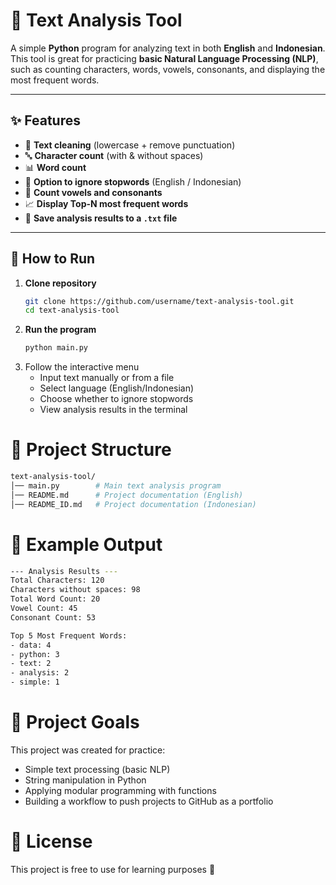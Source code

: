 # 📝 Text Analysis Tool

A simple **Python** program for analyzing text in both **English** and **Indonesian**.  
This tool is great for practicing **basic Natural Language Processing (NLP)**, such as counting characters, words, vowels, consonants, and displaying the most frequent words.  

---

## ✨ Features
- 🧹 **Text cleaning** (lowercase + remove punctuation)  
- 🔤 **Character count** (with & without spaces)  
- 📊 **Word count**  
- 🛑 **Option to ignore stopwords** (English / Indonesian)  
- 🔎 **Count vowels and consonants**  
- 📈 **Display Top-N most frequent words**  
- 💾 **Save analysis results to a `.txt` file**

---

## 🚀 How to Run

1. **Clone repository**
   ```bash
   git clone https://github.com/username/text-analysis-tool.git
   cd text-analysis-tool

2. **Run the program**
   ```bash
   python main.py

3. Follow the interactive menu
   - Input text manually or from a file
   - Select language (English/Indonesian)
   - Choose whether to ignore stopwords
   - View analysis results in the terminal

# 📂 Project Structure
   ```bash
   text-analysis-tool/
   │── main.py        # Main text analysis program
   │── README.md      # Project documentation (English)
   │── README_ID.md   # Project documentation (Indonesian)
   ```

# 📸 Example Output
   ```bash
   --- Analysis Results ---
   Total Characters: 120
   Characters without spaces: 98
   Total Word Count: 20
   Vowel Count: 45
   Consonant Count: 53

   Top 5 Most Frequent Words:
   - data: 4
   - python: 3
   - text: 2
   - analysis: 2
   - simple: 1
   ```

# 🎯 Project Goals
This project was created for practice:
- Simple text processing (basic NLP)
- String manipulation in Python
- Applying modular programming with functions
- Building a workflow to push projects to GitHub as a portfolio

# 📜 License
This project is free to use for learning purposes 🚀
